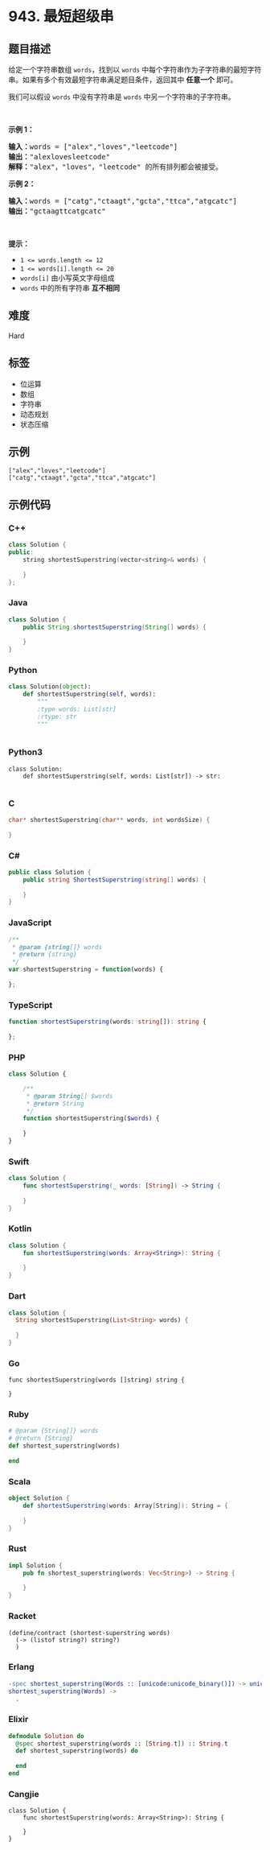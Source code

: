 # 943. 最短超级串

## 题目描述

<p>给定一个字符串数组 <code>words</code>，找到以 <code>words</code> 中每个字符串作为子字符串的最短字符串。如果有多个有效最短字符串满足题目条件，返回其中 <strong>任意一个</strong> 即可。</p>

<p>我们可以假设 <code>words</code> 中没有字符串是 <code>words</code> 中另一个字符串的子字符串。</p>

<p> </p>

<p><strong>示例 1：</strong></p>

<pre>
<strong>输入：</strong>words = ["alex","loves","leetcode"]
<strong>输出：</strong>"alexlovesleetcode"
<strong>解释：</strong>"alex"，"loves"，"leetcode" 的所有排列都会被接受。</pre>

<p><strong>示例 2：</strong></p>

<pre>
<strong>输入：</strong>words = ["catg","ctaagt","gcta","ttca","atgcatc"]
<strong>输出：</strong>"gctaagttcatgcatc"</pre>

<p> </p>

<p><strong>提示：</strong></p>

<ul>
	<li><code>1 <= words.length <= 12</code></li>
	<li><code>1 <= words[i].length <= 20</code></li>
	<li><code>words[i]</code> 由小写英文字母组成</li>
	<li><code>words</code> 中的所有字符串 <strong>互不相同</strong></li>
</ul>


## 难度

Hard

## 标签

- 位运算
- 数组
- 字符串
- 动态规划
- 状态压缩

## 示例

```
["alex","loves","leetcode"]
["catg","ctaagt","gcta","ttca","atgcatc"]
```

## 示例代码

### C++

```cpp
class Solution {
public:
    string shortestSuperstring(vector<string>& words) {
        
    }
};
```

### Java

```java
class Solution {
    public String shortestSuperstring(String[] words) {
        
    }
}
```

### Python

```python
class Solution(object):
    def shortestSuperstring(self, words):
        """
        :type words: List[str]
        :rtype: str
        """
        
```

### Python3

```python3
class Solution:
    def shortestSuperstring(self, words: List[str]) -> str:
        
```

### C

```c
char* shortestSuperstring(char** words, int wordsSize) {
    
}
```

### C#

```csharp
public class Solution {
    public string ShortestSuperstring(string[] words) {
        
    }
}
```

### JavaScript

```javascript
/**
 * @param {string[]} words
 * @return {string}
 */
var shortestSuperstring = function(words) {
    
};
```

### TypeScript

```typescript
function shortestSuperstring(words: string[]): string {
    
};
```

### PHP

```php
class Solution {

    /**
     * @param String[] $words
     * @return String
     */
    function shortestSuperstring($words) {
        
    }
}
```

### Swift

```swift
class Solution {
    func shortestSuperstring(_ words: [String]) -> String {
        
    }
}
```

### Kotlin

```kotlin
class Solution {
    fun shortestSuperstring(words: Array<String>): String {
        
    }
}
```

### Dart

```dart
class Solution {
  String shortestSuperstring(List<String> words) {
    
  }
}
```

### Go

```golang
func shortestSuperstring(words []string) string {
    
}
```

### Ruby

```ruby
# @param {String[]} words
# @return {String}
def shortest_superstring(words)
    
end
```

### Scala

```scala
object Solution {
    def shortestSuperstring(words: Array[String]): String = {
        
    }
}
```

### Rust

```rust
impl Solution {
    pub fn shortest_superstring(words: Vec<String>) -> String {
        
    }
}
```

### Racket

```racket
(define/contract (shortest-superstring words)
  (-> (listof string?) string?)
  )
```

### Erlang

```erlang
-spec shortest_superstring(Words :: [unicode:unicode_binary()]) -> unicode:unicode_binary().
shortest_superstring(Words) ->
  .
```

### Elixir

```elixir
defmodule Solution do
  @spec shortest_superstring(words :: [String.t]) :: String.t
  def shortest_superstring(words) do
    
  end
end
```

### Cangjie

```cangjie
class Solution {
    func shortestSuperstring(words: Array<String>): String {

    }
}
```

